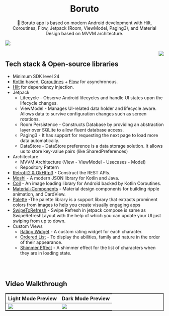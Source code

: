 <h1 align="center">Boruto</h1>
<p align="center">  
🌟 Boruto app is based on modern Android development with Hilt, Coroutines, Flow, Jetpack (Room, ViewModel, Paging3), and Material Design based on MVVM architecture.
</p>
<img src="/preview/borutoLanding.png"/>

<br>
<br>

<img src="/preview/boruto4.gif" align="right"/>

## Tech stack & Open-source libraries

- Minimum SDK level 24
- [Kotlin](https://kotlinlang.org/) based, [Coroutines](https://github.com/Kotlin/kotlinx.coroutines) + [Flow](https://kotlin.github.io/kotlinx.coroutines/kotlinx-coroutines-core/kotlinx.coroutines.flow/) for asynchronous.
- [Hilt](https://dagger.dev/hilt/) for dependency injection.
- Jetpack
  - Lifecycle - Observe Android lifecycles and handle UI states upon the lifecycle changes.
  - ViewModel - Manages UI-related data holder and lifecycle aware. Allows data to survive configuration changes such as screen rotations.
  - Room Persistence - Constructs Database by providing an abstraction layer over SQLite to allow fluent database access.
  - Paging3 - It has support for requesting the next page to load more data automatically.
  - DataStore - DataStore preference is a data storage solution. It allows us to store key-value pairs (like SharedPreferences)
- Architecture
  - MVVM Architecture (View - ViewModel - Usecases - Model)
  - Repository Pattern
- [Retrofit2 & OkHttp3](https://github.com/square/retrofit) - Construct the REST APIs.
- [Moshi](https://github.com/square/moshi/) - A modern JSON library for Kotlin and Java.
- [Coil](https://coil-kt.github.io/coil/compose/) - An image loading library for Android backed by Kotlin Coroutines.
- [Material-Components](https://github.com/material-components/material-components-android) - Material design components for building ripple animation, and CardView.
- [Palette](https://developer.android.com/training/material/palette-colors) -The palette library is a support library that extracts prominent colors from images to help you create visually engaging apps
- [SwipeToRefresh](https://code.amcbizprojects.co.in/2021/09/12/swipe-refresh-layout-jetpack-compose/) - Swipe Refresh in jetpack compose is same as SwipeRefreshLayout with the help of which you can update your UI just swiping from up to down.
- Custom Views
  - [Rating Widget](https://github.com/Krish-Parekh/Boruto/blob/master/app/src/main/java/com/krish/borutoapp/presentation/components/RatingWidget.kt) - A custom rating widget for each character.
  - [Ordered List](https://github.com/Krish-Parekh/Boruto/blob/master/app/src/main/java/com/krish/borutoapp/presentation/components/OrderList.kt) - To display the abilities, family and nature in the order of their appearance.
  - [Shimmer Effect](https://github.com/Krish-Parekh/Boruto/blob/master/app/src/main/java/com/krish/borutoapp/presentation/components/ShimmerEffect.kt) - A shimmer effect for the list of characters when they are in loading state.

<br>
<br>

## Video Walkthrough

 <table style="border:1px solid black;margin-left:auto;margin-right:auto;">
	<thead>
	<tr>
		<th>Light Mode Preview</th>
    <th>Dark Mode Preview</th>
	</tr>
	</thead>
	<tbody>
	<tr>
		<td>
            <img src="/preview/boruto1.gif"/>
        </td>
        <td>
            <img src="/preview/boruto4.gif"/>
        </td>
	</tr>
	</tbody>
</table>
